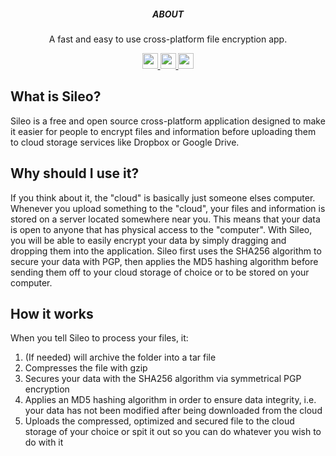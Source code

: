 <p align='center'>
  <h5 align='center'>ABOUT</h5>
  <p align='center'>
    A fast and easy to use cross-platform file encryption app.
  </p>
</p>

<p align='center'>
  <a href='https://example.com'>
    <img src='https://img.shields.io/badge/status-indev-blue?style=for-the-badge' height='25'>
  </a>
  <a href='https://example.com'>
    <img src='https://img.shields.io/badge/build-success-blue?style=for-the-badge' height='25'>
  </a>
  <a href='https://github.com/rust-dev-tools/fmt-rfcs/blob/master/guide/guide.md'>
    <img src='https://img.shields.io/badge/code_style-rust-blue?style=for-the-badge' height='25'>
  </a>
</p>

## What is Sileo?

Sileo is a free and open source cross-platform application designed to make it easier for people to encrypt files and information before uploading them to cloud storage services like Dropbox or Google Drive.

## Why should I use it?

If you think about it, the "cloud" is basically just someone elses computer. Whenever you upload something to the "cloud", your files and information is stored on a server located somewhere near you. This means that your data is open to anyone that has physical access to the "computer". With Sileo, you will be able to easily encrypt your data by simply dragging and dropping them into the application. Sileo first uses the SHA256 algorithm to secure your data with PGP, then applies the MD5 hashing algorithm before sending them off to your cloud storage of choice or to be stored on your computer.

## How it works

When you tell Sileo to process your files, it:
1. (If needed) will archive the folder into a tar file
2. Compresses the file with gzip
2. Secures your data with the SHA256 algorithm via symmetrical PGP encryption
3. Applies an MD5 hashing algorithm in order to ensure data integrity, i.e. your data has not been modified after being downloaded from the cloud
4. Uploads the compressed, optimized and secured file to the cloud storage of your choice or spit it out so you can do whatever you wish to do with it
